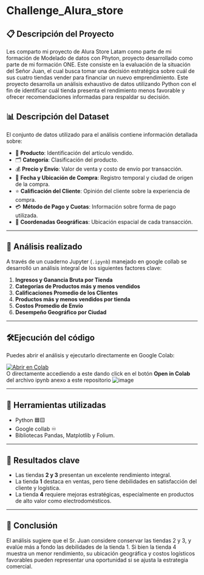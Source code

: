 # Challenge_Alura_store

## 📋 Descripción del Proyecto
Les comparto mi proyecto de Alura Store Latam como parte de mi formación de Modelado de datos con Phyton, proyecto desarrollado como parte de mi formación ONE.
Este consiste en la evaluación de la situación del Señor Juan, el cual busca tomar una decisión estratégica sobre cuál de sus cuatro tiendas vender para financiar un nuevo emprendimiento. Este proyecto desarrolla un análisis exhaustivo de datos utilizando Python con el fin de identificar cuál tienda presenta el rendimiento menos favorable y ofrecer recomendaciones informadas para respaldar su decisión.

## 📊 Descripción del Dataset
El conjunto de datos utilizado para el análisis contiene información detallada sobre:

- 🛒 **Producto**: Identificación del artículo vendido.
- 🗂️ **Categoría**: Clasificación del producto.
- 💰 **Precio y Envío**: Valor de venta y costo de envío por transacción.
- 📅 **Fecha y Ubicación de Compra**: Registro temporal y ciudad de origen de la compra.
- ⭐ **Calificación del Cliente**: Opinión del cliente sobre la experiencia de compra.
- 💳 **Método de Pago y Cuotas**: Información sobre forma de pago utilizada.
- 📍 **Coordenadas Geográficas**: Ubicación espacial de cada transacción.

---

## 🧪 Análisis realizado

A través de un cuaderno Jupyter (`.ipynb`) manejado en google collab se desarrolló un análisis integral de los siguientes factores clave:

1. **Ingresos y Ganancia Bruta por Tienda**
2. **Categorías de Productos más y menos vendidos**
3. **Calificaciones Promedio de los Clientes**
4. **Productos más y menos vendidos por tienda**
5. **Costos Promedio de Envío**
6. **Desempeño Geográfico por Ciudad**

---

## 🛠️Ejecución del código

Puedes abrir el análisis y ejecutarlo directamente en Google Colab:

[![Abrir en Colab](https://colab.research.google.com/assets/colab-badge.svg)]((https://colab.research.google.com/github/MiguelFigueroa02/Challenge_Alura_store/blob/main/Final_AluraStoreLatam.ipynb))
 <br>
 O directamente accediendo a este dando click en el botón **Open in Colab** del archivo ipynb anexo a este repositorio
![image](https://github.com/user-attachments/assets/6f4ebfe1-0102-42c6-a791-6671a9e2791d)

---

## 🧰 Herramientas utilizadas

- Python 🟦🟨
- Google collab ♾️
- Bibliotecas Pandas, Matplotlib y Folium.

---

## 📌 Resultados clave

- Las tiendas **2 y 3** presentan un excelente rendimiento integral.
- La tienda **1** destaca en ventas, pero tiene debilidades en satisfacción del cliente y logística.
- La tienda **4** requiere mejoras estratégicas, especialmente en productos de alto valor como electrodomésticos.

---

## 🧭 Conclusión

El análisis sugiere que el Sr. Juan considere conservar las tiendas 2 y 3, y evalúe más a fondo las debilidades de la tienda 1. Si bien la tienda 4 muestra un menor rendimiento, su ubicación geográfica y costos logísticos favorables pueden representar una oportunidad si se ajusta la estrategia comercial.


